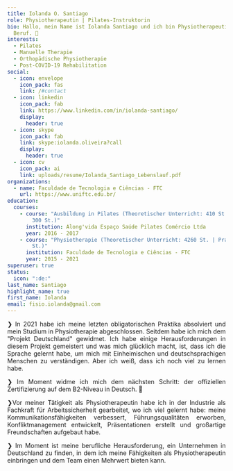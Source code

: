 ```yaml
---
title: Iolanda O. Santiago
role: Physiotherapeutin | Pilates-Instruktorin
bio: Hallo, mein Name ist Iolanda Santiago und ich bin Physiotherapeutin von
  Beruf. 👋
interests:
  - Pilates
  - Manuelle Therapie
  - Orthopädische Physiotherapie
  - Post-COVID-19 Rehabilitation
social:
  - icon: envelope
    icon_pack: fas
    link: /#contact
  - icon: linkedin
    icon_pack: fab
    link: https://www.linkedin.com/in/iolanda-santiago/
    display:
      header: true
  - icon: skype
    icon_pack: fab
    link: skype:iolanda.oliveira?call
    display:
      header: true
  - icon: cv
    icon_pack: ai
    link: uploads/resume/Iolanda_Santiago_Lebenslauf.pdf
organizations:
  - name: Faculdade de Tecnologia e Ciências - FTC
    url: https://www.uniftc.edu.br/
education:
  courses:
    - course: "Ausbildung in Pilates (Theoretischer Unterricht: 410 St. | Praktischer:
        300 St.)"
      institution: Along'vida Espaço Saúde Pilates Comércio Ltda
      year: 2016 - 2017
    - course: "Physiotherapie (Theoretischer Unterricht: 4260 St. | Praktischer: 1620
        St.)"
      institution: Faculdade de Tecnologia e Ciências - FTC
      year: 2015 - 2021
superuser: true
status:
  icon: ":de:"
last_name: Santiago
highlight_name: true
first_name: Iolanda
email: fisio.iolanda@gmail.com
---
```

<div style="text-align: justify">

❯ In 2021 habe ich meine letzten obligatorischen Praktika absolviert und mein Studium in Physiotherapie abgeschlossen. Seitdem habe ich mich dem "Projekt Deutschland" gewidmet. Ich habe einige Herausforderungen in diesem Projekt gemeistert und was mich glücklich macht, ist, dass ich die Sprache gelernt habe, um mich mit Einheimischen und deutschsprachigen Menschen zu verständigen. Aber ich weiß, dass ich noch viel zu lernen habe.<br/> 

❯ Im Moment widme ich mich dem nächsten Schritt: der offiziellen Zertifizierung auf dem B2-Niveau in Deutsch. 🚀 

❯Vor meiner Tätigkeit als Physiotherapeutin habe ich in der Industrie als Fachkraft für Arbeitssicherheit gearbeitet, wo ich viel gelernt habe: meine Kommunikationsfähigkeiten verbessert, Führungsqualitäten erworben, Konfliktmanagement entwickelt, Präsentationen erstellt und großartige Freundschaften aufgebaut habe.

❯ Im Moment ist meine berufliche Herausforderung, ein Unternehmen in Deutschland zu finden, in dem ich meine Fähigkeiten als Physiotherapeutin einbringen und dem Team einen Mehrwert bieten kann.

</div>
